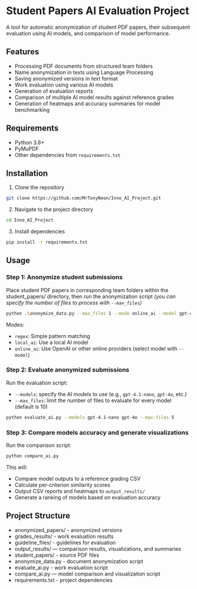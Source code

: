 # Student Papers AI Evaluation Project

A tool for automatic anonymization of student PDF papers, their subsequent evaluation using AI models, and comparison of model performance.

## Features

- Processing PDF documents from structured team folders
- Name anonymization in texts using Language Processing
- Saving anonymized versions in text format
- Work evaluation using various AI models
- Generation of evaluation reports
- Comparison of multiple AI model results against reference grades
- Generation of heatmaps and accuracy summaries for model benchmarking

## Requirements

- Python 3.8+
- PyMuPDF
- Other dependencies from `requirements.txt`

## Installation

1. Clone the repository
```bash
git clone https://github.com/MrTonyNeon/Inno_AI_Project.git
```
2. Navigate to the project directory
```bash
cd Inno_AI_Project
```
3. Install dependencies
```bash
pip install -r requirements.txt
```

## Usage
### Step 1: Anonymize student submissions
Place student PDF papers in corresponding team folders within the student_papers/ directory, then 
run the anonymization script *(you can specify the number of files to process with `--max_files`)*
```bash
python .\anonymize_data.py --max_files 1 --mode online_ai --model gpt-4o
```
Modes:
- `regex`: Simple pattern matching
- `local_ai`: Use a local AI model
- `online_ai`: Use OpenAI or other online providers (select model with `--model`)

### Step 2: Evaluate anonymized submissions
Run the evaluation script:
- `--models`: specify the AI models to use (e.g., `gpt-4.1-nano`, `gpt-4o`, etc.)
- `--max_files`: limit the number of files to evaluate for every model (default is 10)
```bash
python evaluate_ai.py --models gpt-4.1-nano gpt-4o --max-files 5
```

### Step 3: Compare models accuracy and generate visualizations
Run the comparison script:
```bash
python compare_ai.py
```
This will:
- Compare model outputs to a reference grading CSV
- Calculate per-criterion similarity scores
- Output CSV reports and heatmaps to `output_results/`
- Generate a ranking of models based on evaluation accuracy

## Project Structure
- anonymized_papers/ - anonymized versions
- grades_results/ - work evaluation results
- guideline_files/ - guidelines for evaluation
- output_results/ — comparison results, visualizations, and summaries
- student_papers/ - source PDF files
- anonymize_data.py - document anonymization script
- evaluate_ai.py - work evaluation script
- compare_ai.py — model comparison and visualization script
- requirements.txt - project dependencies
